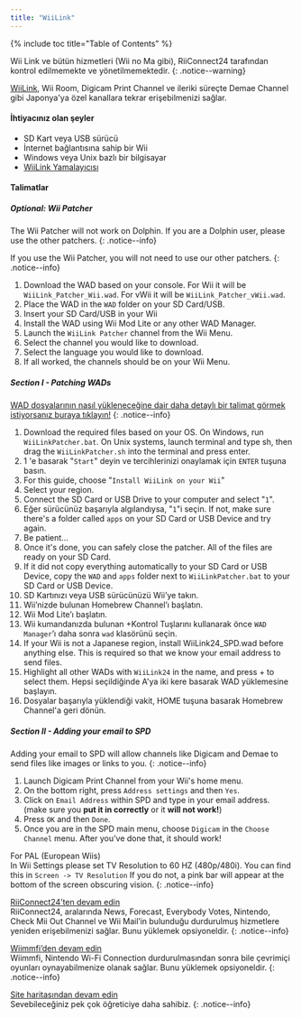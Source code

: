 ```yaml
---
title: "WiiLink"
---
```


{% include toc title="Table of Contents" %}

Wii Link ve bütün hizmetleri (Wii no Ma gibi), RiiConnect24 tarafından kontrol edilmemekte ve yönetilmemektedir.
{: .notice--warning}

[WiiLink](https://wiilink24.com/), Wii Room, Digicam Print Channel ve ileriki süreçte Demae Channel gibi Japonya'ya özel kanallara tekrar erişebilmenizi sağlar.

#### İhtiyacınız olan şeyler

* SD Kart veya USB sürücü
* İnternet bağlantısına sahip bir Wii
* Windows veya Unix bazlı bir bilgisayar
* [WiiLink Yamalayıcısı](https://github.com/WiiLink24/WiiLink24-Patcher/releases)

#### Talimatlar

##### Optional: Wii Patcher
The Wii Patcher will not work on Dolphin. If you are a Dolphin user, please use the other patchers.
{: .notice--info}

If you use the Wii Patcher, you will not need to use our other patchers.
{: .notice--info}

1. Download the WAD based on your console. For Wii it will be `WiiLink_Patcher_Wii.wad`. For vWii it will be `WiiLink_Patcher_vWii.wad`.
2. Place the WAD in the `WAD` folder on your SD Card/USB.
3. Insert your SD Card/USB in your Wii
4. Install the WAD using Wii Mod Lite or any other WAD Manager.
5. Launch the `WiiLink Patcher` channel from the Wii Menu.
6. Select the channel you would like to download.
7. Select the language you would like to download.
8. If all worked, the channels should be on your Wii Menu.

##### Section I - Patching WADs

[WAD dosyalarının nasıl yükleneceğine dair daha detaylı bir talimat görmek istiyorsanız buraya tıklayın!](wiimodlite)
{: .notice--info}

1. Download the required files based on your OS. On Windows, run `WiiLinkPatcher.bat`. On Unix systems, launch terminal and type sh, then drag the `WiiLinkPatcher.sh` into the terminal and press enter.
2. 1 'e basarak "`Start`" deyin ve tercihlerinizi onaylamak için `ENTER` tuşuna basın.
3. For this guide, choose "`Install WiiLink on your Wii`"
4. Select your region.
5. Connect the SD Card or USB Drive to your computer and select "`1`".
6. Eğer sürücünüz başarıyla algılandıysa, "`1`"i seçin. If not, make sure there's a folder called `apps` on your SD Card or USB Device and try again.
7. Be patient...
8. Once it's done, you can safely close the patcher. All of the files are ready on your SD Card.
9. If it did not copy everything automatically to your SD Card or USB Device, copy the `WAD` and `apps` folder next to `WiiLinkPatcher.bat` to your SD Card or USB Device.
10. SD Kartınızı veya USB sürücünüzü Wii’ye takın.
11. Wii’nizde bulunan Homebrew Channel’ı başlatın.
12. Wii Mod Lite’ı başlatın.
13. Wii kumandanızda bulunan +Kontrol Tuşlarını kullanarak önce `WAD Manager`’ı daha sonra `wad` klasörünü seçin.
14. If your Wii is not a Japanese region, install WiiLink24_SPD.wad before anything else. This is required so that we know your email address to send files.
15. Highlight all other WADs with `WiiLink24` in the name, and press + to select them. Hepsi seçildiğinde A'ya iki kere basarak WAD yüklemesine başlayın.
16. Dosyalar başarıyla yüklendiği vakit, HOME tuşuna basarak Homebrew Channel'a geri dönün.

##### Section II - Adding your email to SPD

Adding your email to SPD will allow channels like Digicam and Demae to send files like images or links to you.
{: .notice--info}

1. Launch Digicam Print Channel from your Wii's home menu.
2. On the bottom right, press `Address settings` and then `Yes`.
3. Click on `Email Address` within SPD and type in your email address. (make sure you **put it in correctly** or it **will not work!**)
4. Press `OK` and then `Done`.
5. Once you are in the SPD main menu, choose `Digicam` in the `Choose Channel` menu. After you’ve done that, it should work!

For PAL (European Wiis)<br> In Wii Settings please set TV Resolution to 60 HZ (480p/480i). You can find this in `Screen -> TV Resolution` If you do not, a pink bar will appear at the bottom of the screen obscuring vision.
{: .notice--info}

[RiiConnect24’ten devam edin](riiconnect24)<br> RiiConnect24, aralarında News, Forecast, Everybody Votes, Nintendo, Check Mii Out Channel ve Wii Mail’in bulunduğu durdurulmuş hizmetlere yeniden erişebilmenizi sağlar. Bunu yüklemek opsiyoneldir.
{: .notice--info}

[Wiimmfi’den devam edin](wiimmfi)<br> Wiimmfi, Nintendo Wi-Fi Connection durdurulmasından sonra bile çevrimiçi oyunları oynayabilmenize olanak sağlar. Bunu yüklemek opsiyoneldir.
{: .notice--info}

[Site haritasından devam edin](site-navigation)<br> Sevebileceğiniz pek çok öğreticiye daha sahibiz.
{: .notice--info}
